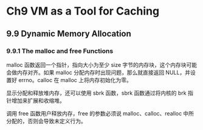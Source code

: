 # Ch9 VM as a Tool for Caching

## 9.9 Dynamic Memory Allocation

### 9.9.1 The malloc and free Functions

malloc 函数返回一个指针，指向大小为至少 size 字节的内存块，这个内存块可能会做内存对齐。如果 malloc 分配内存时出现问题，那么就直接返回 NULL，并设置好 errno。calloc 在 malloc 上将内存初始化为零。

显示分配和释放堆内存，还可以使用 sbrk 函数，sbrk 函数通过将内核的 brk 指针增加来扩展和收缩堆。

调用 free 函数用户释放内存，free 的参数必须说 malloc、calloc、realloc 中所分配的，否则会导致未定义行为。

